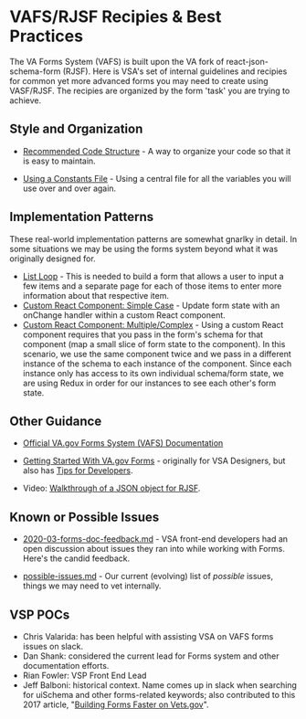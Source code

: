 # VAFS/RJSF Recipies & Best Practices

The VA Forms System (VAFS) is built upon the VA fork of react-json-schema-form (RJSF). Here is VSA's set of internal guidelines and recipies for common yet more advanced forms you may need to create using VASF/RJSF. The recipies are organized by the form 'task' you are trying to achieve. 

## Style and Organization

- [Recommended Code Structure](./code_structure.md) - A way to organize your code so that it is easy to maintain.

- [Using a Constants File](./constants.md) - Using a central file for all the variables you will use over and over again.


## Implementation Patterns
These real-world implementation patterns are somewhat gnarlky in detail. In some situations we may be using the forms system beyond what it was originally designed for.

- [List Loop](./list_loop.md) - This is needed to build a form that allows a user to input a few items and a separate page for each of those items to enter more information about that respective item.
- [Custom React Component: Simple Case](./custom_component_simple.md) - Update form state with an onChange handler within a custom React component.
- [Custom React Component: Multiple/Complex](./custom_component_multiple.md) - Using a custom React component requires that you pass in the form's schema for that component (map a small slice of form state to the component). In this scenario, we use the same component twice and we pass in a different instance of the schema to each instance of the component. Since each instance only has access to its own individual schema/form state, we are using Redux in order for our instances to see each other's form state.

## Other Guidance

- [Official VA.gov Forms System (VAFS) Documentation](https://department-of-veterans-affairs.github.io/veteran-facing-services-tools/forms/)

- [Getting Started With VA.gov Forms](https://github.com/department-of-veterans-affairs/va.gov-team/blob/master/teams/vsa/design/getting-started-with-va.gov-forms.md) - originally for VSA Designers, but also has [Tips for Developers](https://github.com/department-of-veterans-affairs/va.gov-team/blob/master/teams/vsa/design/getting-started-with-va.gov-forms.md#developers).

- Video: [Walkthrough of a JSON object for RJSF](https://github.com/department-of-veterans-affairs/va.gov-team/blob/master/teams/vsa/design/va-forms-informal-for-designers.mp4).


## Known or Possible Issues

- [2020-03-forms-doc-feedback.md](./2020-03-forms-doc-feedback.md) - VSA front-end developers had an open discussion about issues they ran into while working with Forms. Here's the candid feedback. 
  
- [possible-issues.md](./possible-issues.md) - Our current (evolving) list of *possible* issues, things we may need to vet internally.

## VSP POCs

- Chris Valarida: has been helpful with assisting VSA on VAFS forms issues on slack.
- Dan Shank: considered the current lead for Forms system and other documentation efforts.
- Rian Fowler: VSP Front End Lead
- Jeff Balboni: historical context. Name comes up in slack when searching for uiSchema and other forms-related keywords; also contributed to this 2017 article, "[Building Forms Faster on Vets.gov](https://medium.com/the-u-s-digital-service/building-forms-faster-on-vets-gov-d8619f4e9db)".

